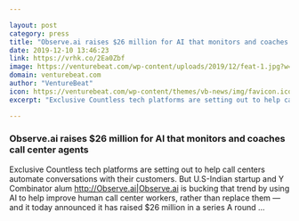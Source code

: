 ```yaml
---

layout: post
category: press
title: "Observe.ai raises $26 million for AI that monitors and coaches call center agents"
date: 2019-12-10 13:46:23
link: https://vrhk.co/2Ea0Zbf
image: https://venturebeat.com/wp-content/uploads/2019/12/feat-1.jpg?w=1200&strip=all
domain: venturebeat.com
author: "VentureBeat"
icon: https://venturebeat.com/wp-content/themes/vb-news/img/favicon.ico
excerpt: "Exclusive Countless tech platforms are setting out to help call centers automate conversations with their customers. But U.S-Indian startup and Y Combinator alum <http://Observe.ai|Observe.ai> is bucking that trend by using AI to help improve human call center workers, rather than replace them — and it today announced it has raised $26 million in a series A round …"

---
```


### Observe.ai raises $26 million for AI that monitors and coaches call center agents

Exclusive Countless tech platforms are setting out to help call centers automate conversations with their customers. But U.S-Indian startup and Y Combinator alum <http://Observe.ai|Observe.ai> is bucking that trend by using AI to help improve human call center workers, rather than replace them — and it today announced it has raised $26 million in a series A round …